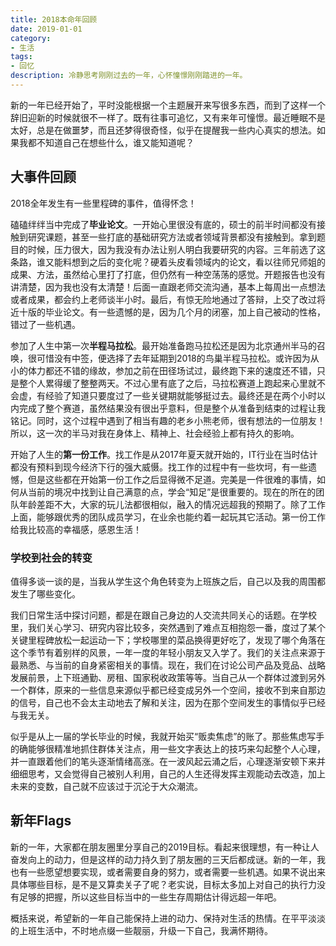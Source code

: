 ```yaml
---
title: 2018本命年回顾
date: 2019-01-01
category: 
- 生活
tags:
- 回忆
description: 冷静思考刚刚过去的一年，心怀憧憬刚刚踏进的一年。
---
```


新的一年已经开始了，平时没能根据一个主题展开来写很多东西，而到了这样一个辞旧迎新的时候就很不一样了。既有往事可追忆，又有来年可憧憬。最近睡眠不是太好，总是在做噩梦，而且还梦得很奇怪，似乎在提醒我一些内心真实的想法。如果我都不知道自己在想些什么，谁又能知道呢？



## 大事件回顾

2018全年发生有一些里程碑的事件，值得怀念！

磕磕绊绊当中完成了**毕业论文**。一开始心里很没有底的，硕士的前半时间都没有接触到研究课题，甚至一些打底的基础研究方法或者领域背景都没有接触到。拿到题目的时候，压力很大，因为我没有办法让别人明白我要研究的内容。三年前选了这条路，谁又能料想到之后的变化呢？硬着头皮看领域内的论文，看以往师兄师姐的成果、方法，虽然给心里打了打底，但仍然有一种空荡荡的感觉。开题报告也没有讲清楚，因为我也没有太清楚！后面一直跟老师交流沟通，基本上每周出一点想法或者成果，都会约上老师谈半小时。最后，有惊无险地通过了答辩，上交了改过将近十版的毕业论文。有一些遗憾的是，因为几个月的闭塞，加上自己被动的性格，错过了一些机遇。

参加了人生中第一次**半程马拉松**。最开始准备跑马拉松还是因为北京通州半马的召唤，很可惜没有中签，便选择了去年延期到2018的鸟巢半程马拉松。或许因为从小的体力都还不错的缘故，参加之前在田径场试过，最终跑下来的速度还不错，只是整个人累得缓了整整两天。不过心里有底了之后，马拉松赛道上跑起来心里就不会虚，有经验了知道只要度过了一些关键期就能够挺过去。最终还是在两个小时以内完成了整个赛道，虽然结果没有很出乎意料，但是整个从准备到结束的过程让我铭记。同时，这个过程中遇到了相当有趣的老乡小熊老师，很有想法的一位朋友！所以，这一次的半马对我在身体上、精神上、社会经验上都有持久的影响。

开始了人生的**第一份工作**。找工作是从2017年夏天就开始的，IT行业在当时估计都没有预料到现今经济下行的强大威慑。找工作的过程中有一些坎坷，有一些遗憾，但是这些都在开始第一份工作之后显得微不足道。完美是一件很难的事情，如何从当前的境况中找到让自己满意的点，学会“知足”是很重要的。现在的所在的团队年龄差距不大，大家的玩儿法都很相似，融入的情况远超我的预期了。除了工作上面，能够跟优秀的团队成员学习，在业余也能约着一起玩其它活动。第一份工作给我比较高的幸福感，感恩生活！



### 学校到社会的转变

值得多谈一谈的是，当我从学生这个角色转变为上班族之后，自己以及我的周围都发生了哪些变化。

我们日常生活中探讨问题，都是在跟自己身边的人交流共同关心的话题。在学校里，我们关心学习、研究内容比较多，突然遇到了难点互相抱怨一番，度过了某个关键里程碑放松一起运动一下；学校哪里的菜品换得更好吃了，发现了哪个角落在这个季节有着别样的风景，一年一度的年轻小朋友又入学了。我们的关注点来源于最熟悉、与当前的自身紧密相关的事情。现在，我们在讨论公司产品及竞品、战略发展前景，上下班通勤、房租、国家税收政策等等。当自己从一个群体过渡到另外一个群体，原来的一些信息来源似乎都已经变成另外一个空间，接收不到来自那边的信号，自己也不会太主动地去了解和关注，因为在那个空间发生的事情似乎已经与我无关。

似乎是从上一届的学长毕业的时候，我就开始买“贩卖焦虑”的账了。那些焦虑写手的确能够很精准地抓住群体关注点，用一些文字表达上的技巧来勾起整个人心理，并一直跟着他们的笔头逐渐情绪高涨。在一波风起云涌之后，心理逐渐安顿下来并细细思考，又会觉得自己被别人利用，自己的人生还得发挥主观能动去改造，加上未来的变数，自己就不应该过于沉沦于大众潮流。



## 新年Flags

新的一年，大家都在朋友圈里分享自己的2019目标。看起来很理想，有一种让人奋发向上的动力，但是这样的动力持久到了朋友圈的三天后都成谜。新的一年，我也有一些愿望想要实现，或者需要自身的努力，或者需要一些机遇。如果不说出来具体哪些目标，是不是又算卖关子了呢？老实说，目标太多加上对自己的执行力没有足够的把握，所以这些目标当中的一些生存周期估计得远超一年吧。

概括来说，希望新的一年自己能保持上进的动力、保持对生活的热情。在平平淡淡的上班生活中，不时地点缀一些靓丽，升级一下自己，我满怀期待。